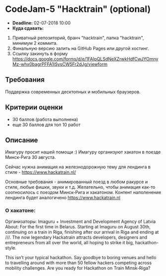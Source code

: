 # CodeJam-5 "Hacktrain" (optional)

- **Deadline:** 02-07-2018 10:00
- **Куда сдавать:** 
1. Приватный репозиторий, бранч "hacktrain", папка "hacktrain", минимум 2 коммита.
2. Финальную версию залить на GitHub Pages или другой хостинг.
3. Ссылку закинуть в форму https://docs.google.com/forms/d/e/1FAIpQLSdNeXZrwkHdfCwJYOmnyMz-whx0bagrPFFA1lSysCW5Fr2dJg/viewform

## Требования
Поддержка современных десктопных и мобильных браузеров.

## Критерии оценки
- 30 баллов (работа выполнена)
- еще 30 баллов для топ 10 работ

## Описание
Имагуру просит нашей помощи :)
Имагуру организуют хакатон в поезде Минск-Рига 30 августа.
 
Сейчас нужна анимация на железнодорожную тему для лендинга в стиле - https://www.hackatrain.nl/  

Основные требования - анимированный поезд в любом ракурсе и стиле, любые фишки, звуки и т.д. 
Желательно, чтобы анимация как-то соотносилось с поездом Минск-Рига и хакатоном.
Контент наполенение лендинга будет аналогичено https://www.hackatrain.nl

### О хакатоне:
Организаторы: Imaguru + Investment and Development Agency of Latvia
About:
For the first time in Belarus. Starting at Imaguru on August 30th, continuing on a train in Riga, finishing after our arrival in Riga and ending at ///.
The now legendary Hackatrain attracts developers, designers and entrepreneurs from all over the world, all hoping to strike it big, hackathon-style.

This isn’t your typical hackathon. Say goodbye to boring venues and hello to travelling around with more than 50 fellow hackers competing across mobility challenges. Are you ready for Hackathon on Train Minsk-Riga?
